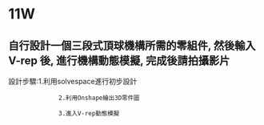 # 11W

##  自行設計一個三段式頂球機構所需的零組件, 然後輸入 V-rep 後, 進行機構動態模擬, 完成後請拍攝影片

設計步驟:1.利用solvespace進行初步設計

                  2.利用Onshape繪出3D零件圖

                  3.進入V-rep動態模擬

